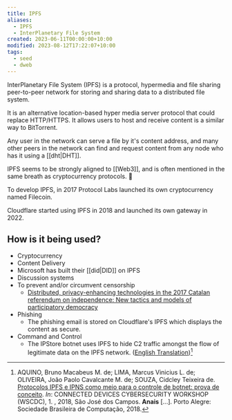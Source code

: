 ```yaml
---
title: IPFS
aliases:
  - IPFS
  - InterPlanetary File System
created: 2023-06-11T00:00:00+10:00
modified: 2023-08-12T17:22:07+10:00
tags:
  - seed
  - dweb
---
```


InterPlanetary File System (IPFS) is a protocol, hypermedia and file sharing peer-to-peer network for storing and sharing data to a distributed file system.

It is an alternative location-based hyper media server protocol that could replace HTTP/HTTPS. It allows users to host and receive content is a similar way to BitTorrent.

Any user in the network can serve a file by it's content address, and many other peers in the network can find and request content from any node who has it using a [[dht|DHT]].

IPFS seems to be strongly aligned to [[Web3]], and is often mentioned in the same breath as cryptocurrency protocols. 🚨

To develop IPFS, in 2017 Protocol Labs launched its own cryptocurrency named Filecoin.

Cloudflare started using IPFS in 2018 and launched its own gateway in 2022.

## How is it being used?

- Cryptocurrency
- Content Delivery
- Microsoft has built their [[did|DID]] on IPFS
- Discussion systems
- To prevent and/or circumvent censorship
	- [Distributed, privacy-enhancing technologies in the 2017 Catalan referendum on independence: New tactics and models of participatory democracy](https://firstmonday.org/ojs/index.php/fm/article/view/9402/7692)
- Phishing
	- The phishing email is stored on Cloudflare's IPFS which displays the content as secure.
- Command and Control
	- The IPStore botnet uses IPFS to hide C2 traffic amongst the flow of legitimate data on the IPFS network. ([English Translation](attachements/IPFS-and-IPNS-protocols-as-a-means-of-botnet-control-proof-of-concept.pdf))[^1]

[^1]: AQUINO, Bruno Macabeus M. de; LIMA, Marcus Vinicius L. de; OLIVEIRA, João Paolo Cavalcante M. de; SOUZA, Cidcley Teixeira de. [Protocolos IPFS e IPNS como meio para o controle de botnet: prova de conceito](https://sol.sbc.org.br/index.php/wscdc/article/view/2400). _In_: CONNECTED DEVICES CYBERSECURITY WORKSHOP (WSCDC), 1. , 2018, São José dos Campos. **Anais** [...]. Porto Alegre: Sociedade Brasileira de Computação, 2018.